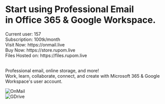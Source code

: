 <h1 data-aos="fade" data-aos-easing="linear" data-aos-duration="1000" data-aos-once="true" class="display-3 text-white font-weight-bold my-5 aos-init aos-animate">
Start using Professional Email<br>in Office 365 & Google Workspace.
</h1>
Current user: 157 <br>
Subscription: 100tk/month <br>
Visit Now:  https://onmail.live <br>
Buy Now: https://store.rupom.live <br>
Files Hosted on: https://files.rupom.live
<br>
<br>
<p data-aos="fade" data-aos-easing="linear" data-aos-duration="1000" data-aos-once="true" class="lead text-white my-4 aos-init aos-animate">
Professional email, online storage, and more!
<br> Work, learn, collaborate, connect, and create with Microsoft 365 & Google Workspace's user account.
</p>
 
![OnMail](https://files.rupom.live/static/media/img/OnMail-Professional-User-Email-2.png) 
<br>
![GDrive](https://files.rupom.live/static/media/img/GDrive-storage.png)
